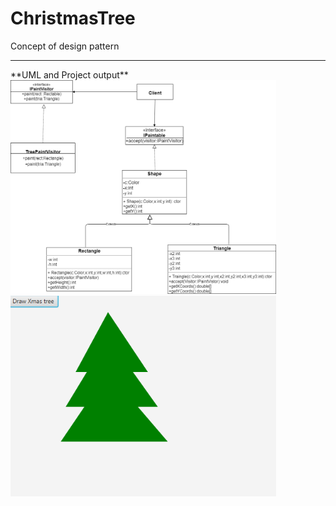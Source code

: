 # ChristmasTree
Concept of design pattern

<hr/>
**UML and Project output**
</br>
<img src="https://github.com/kennethmokhethi/ChristmasTree/blob/master/pic/UML.png" width="425"/> 
<img src="https://github.com/kennethmokhethi/ChristmasTree/blob/master/pic/XmasTree.PNG" width="425"/> 







